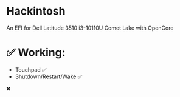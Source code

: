 # Hackintosh
An EFI for Dell Latitude 3510 i3-10110U Comet Lake with OpenCore
# ✅ Working:
- Touchpad ✅
- Shutdown/Restart/Wake ✅

❌
